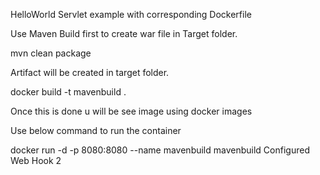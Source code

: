 HelloWorld Servlet example with corresponding Dockerfile

Use Maven Build first to create war file in Target folder.

mvn clean package

Artifact will be created in target folder.

docker build -t mavenbuild .

Once this is done u will be see image using docker images

Use below command to run the container

docker run -d -p 8080:8080 --name mavenbuild mavenbuild
Configured Web Hook 2

